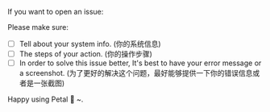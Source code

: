 If you want to open an issue:

Please make sure:

- [ ] Tell about your system info. (你的系统信息)
- [ ] The steps of your action. (你的操作步骤)
- [ ] In order to solve this issue better, It's best to have your error message or a screenshot. (为了更好的解决这个问题，最好能够提供一下你的错误信息或者是一张截图)

Happy using Petal :hibiscus: ~.
